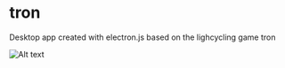 # tron

Desktop app created with electron.js based on the lighcycling game tron

![Alt text](./tron,png?raw=true "Tron")
